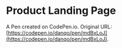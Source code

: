 # Product Landing Page

A Pen created on CodePen.io. Original URL: [https://codepen.io/danqo/pen/mdBxLoJ](https://codepen.io/danqo/pen/mdBxLoJ).



